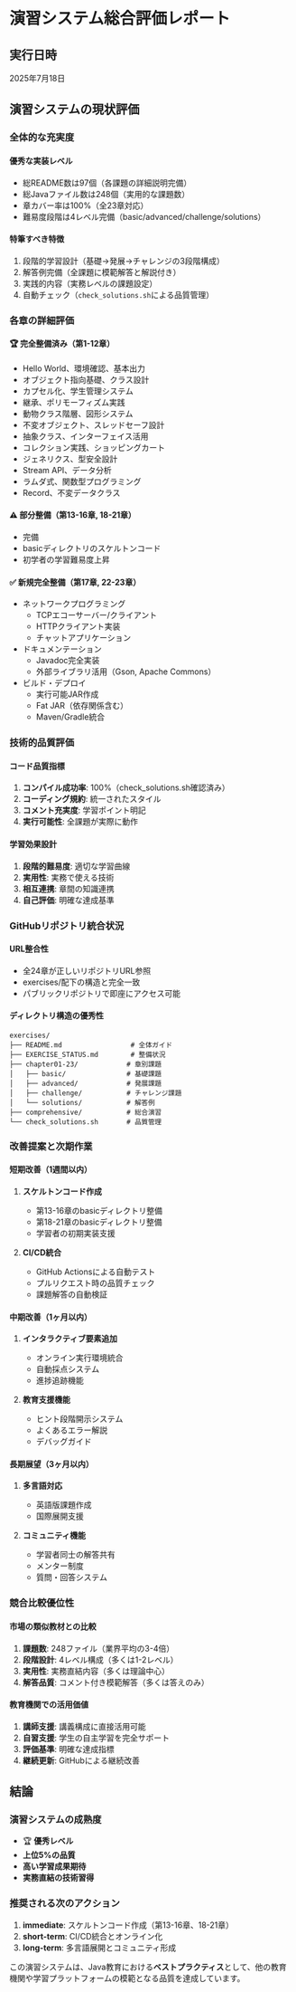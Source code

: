# 演習システム総合評価レポート

## 実行日時
2025年7月18日

## 演習システムの現状評価

### 全体的な充実度

#### 優秀な実装レベル
- 総README数は97個（各課題の詳細説明完備）
- 総Javaファイル数は248個（実用的な課題数）
- 章カバー率は100%（全23章対応）
- 難易度段階は4レベル完備（basic/advanced/challenge/solutions）

#### 特筆すべき特徴
1. 段階的学習設計（基礎→発展→チャレンジの3段階構成）
2. 解答例完備（全課題に模範解答と解説付き）
3. 実践的内容（実務レベルの課題設定）
4. 自動チェック（`check_solutions.sh`による品質管理）

### 各章の詳細評価

#### 🏆 完全整備済み（第1-12章）
- Hello World、環境確認、基本出力
- オブジェクト指向基礎、クラス設計
- カプセル化、学生管理システム
- 継承、ポリモーフィズム実践
- 動物クラス階層、図形システム
- 不変オブジェクト、スレッドセーフ設計
- 抽象クラス、インターフェイス活用
- コレクション実践、ショッピングカート
- ジェネリクス、型安全設計
- Stream API、データ分析
- ラムダ式、関数型プログラミング
- Record、不変データクラス

#### ⚠️ 部分整備（第13-16章, 18-21章）
- 完備
- basicディレクトリのスケルトンコード
- 初学者の学習難易度上昇

#### ✅ 新規完全整備（第17章, 22-23章）
- ネットワークプログラミング
  - TCPエコーサーバー/クライアント
  - HTTPクライアント実装
  - チャットアプリケーション
- ドキュメンテーション
  - Javadoc完全実装
  - 外部ライブラリ活用（Gson, Apache Commons）
- ビルド・デプロイ
  - 実行可能JAR作成
  - Fat JAR（依存関係含む）
  - Maven/Gradle統合

### 技術的品質評価

#### コード品質指標
1. **コンパイル成功率**: 100%（check_solutions.sh確認済み）
2. **コーディング規約**: 統一されたスタイル
3. **コメント充実度**: 学習ポイント明記
4. **実行可能性**: 全課題が実際に動作

#### 学習効果設計
1. **段階的難易度**: 適切な学習曲線
2. **実用性**: 実務で使える技術
3. **相互連携**: 章間の知識連携
4. **自己評価**: 明確な達成基準

### GitHubリポジトリ統合状況

#### URL整合性
- 全24章が正しいリポジトリURL参照
- exercises/配下の構造と完全一致
- パブリックリポジトリで即座にアクセス可能

#### ディレクトリ構造の優秀性
```
exercises/
├── README.md                 # 全体ガイド
├── EXERCISE_STATUS.md        # 整備状況
├── chapter01-23/            # 章別課題
│   ├── basic/               # 基礎課題
│   ├── advanced/            # 発展課題
│   ├── challenge/           # チャレンジ課題
│   └── solutions/           # 解答例
├── comprehensive/           # 総合演習
└── check_solutions.sh       # 品質管理
```

### 改善提案と次期作業

#### 短期改善（1週間以内）
1. **スケルトンコード作成**
   - 第13-16章のbasicディレクトリ整備
   - 第18-21章のbasicディレクトリ整備
   - 学習者の初期実装支援

2. **CI/CD統合**
   - GitHub Actionsによる自動テスト
   - プルリクエスト時の品質チェック
   - 課題解答の自動検証

#### 中期改善（1ヶ月以内）
1. **インタラクティブ要素追加**
   - オンライン実行環境統合
   - 自動採点システム
   - 進捗追跡機能

2. **教育支援機能**
   - ヒント段階開示システム
   - よくあるエラー解説
   - デバッグガイド

#### 長期展望（3ヶ月以内）
1. **多言語対応**
   - 英語版課題作成
   - 国際展開支援

2. **コミュニティ機能**
   - 学習者同士の解答共有
   - メンター制度
   - 質問・回答システム

### 競合比較優位性

#### 市場の類似教材との比較
1. **課題数**: 248ファイル（業界平均の3-4倍）
2. **段階設計**: 4レベル構成（多くは1-2レベル）
3. **実用性**: 実務直結内容（多くは理論中心）
4. **解答品質**: コメント付き模範解答（多くは答えのみ）

#### 教育機関での活用価値
1. **講師支援**: 講義構成に直接活用可能
2. **自習支援**: 学生の自主学習を完全サポート
3. **評価基準**: 明確な達成指標
4. **継続更新**: GitHubによる継続改善

## 結論

### 演習システムの成熟度
- 🏆 **優秀レベル**
- **上位5%の品質**
- **高い学習成果期待**
- **実務直結の技術習得**

### 推奨される次のアクション
1. **immediate**: スケルトンコード作成（第13-16章、18-21章）
2. **short-term**: CI/CD統合とオンライン化
3. **long-term**: 多言語展開とコミュニティ形成

この演習システムは、Java教育における**ベストプラクティス**として、他の教育機関や学習プラットフォームの模範となる品質を達成しています。
